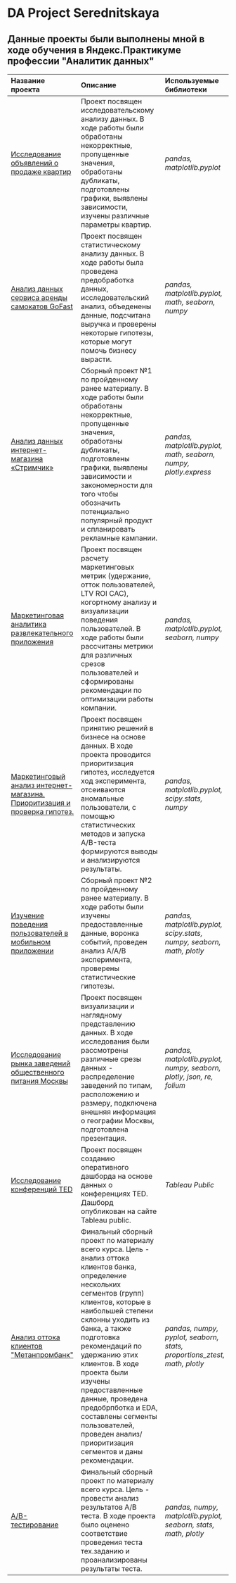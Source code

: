 # DA Project Serednitskaya

## Данные проекты были выполнены мной в ходе обучения в Яндекс.Практикуме профессии "Аналитик данных"

| Название проекта | Описание | Используемые библиотеки | 
| :---------------------- | :---------------------- | :---------------------- |
| [Исследование объявлений о продаже квартир](https://github.com/BandoAnna/DA-Project/tree/main/01%20Исследовательский%20анализ%20данных) | Проект посвящен исследовательскому анализу данных. В ходе работы были обработаны некорректные, пропущенные значения, обработаны дубликаты, подготовлены графики, выявлены зависимости, изучены различные параметры квартир.| *pandas, matplotlib.pyplot* |
| [Анализ данных сервиса аренды самокатов GoFast](https://github.com/BandoAnna/DA-Project/tree/main/02%20Статистический%20анализ%20данных) | Проект посвящен статистическому анализу данных. В ходе работы была проведена предобработка данных, исследовательский анализ, объеденены данные, подсчитана выручка и проверены некоторые гипотезы, которые могут помочь бизнесу вырасти.| *pandas, matplotlib.pyplot, math, seaborn, numpy* |
| [Анализ данных интернет-магазина «Стримчик»](https://github.com/BandoAnna/DA-Project/tree/main/03%20Сборный%20проект%201) | Сборный проект №1 по пройденному ранее материалу. В ходе работы были обработаны некорректные, пропущенные значения, обработаны дубликаты, подготовлены графики, выявлены зависимости и закономерности для того чтобы обозначить потенциально популярный продукт и спланировать рекламные кампании.| *pandas, matplotlib.pyplot, math, seaborn, numpy, plotly.express* |
| [Маркетинговая аналитика развлекательного приложения](https://github.com/BandoAnna/DA-Project/tree/main/04%20Анализ%20бизнес%20показателей) | Проект посвящен расчету маркетинговых метрик (удержание, отток пользователей, LTV ROI CAC), когортному анализу и визуализации поведения пользователей. В ходе работы были рассчитаны метрики для различных срезов пользователей и сформированы рекомендации по оптимизации работы компании.| *pandas, matplotlib.pyplot, seaborn, numpy* |
| [Маркетинговый анализ интернет-магазина. Приоритизация и проверка гипотез.](https://github.com/BandoAnna/DA-Project/tree/main/05%20Принятие%20решений%20в%20бизнесе) | Проект посвящен принятию решений в бизнесе на основе данных. В ходе проекта проводится приоритизация гипотез, исследуется ход эксперимента, отсеиваются аномальные пользователи, с помощью статистических методов и запуска A/B-теста формируются выводы и анализируются результаты.| *pandas, matplotlib.pyplot, scipy.stats, numpy* | 
| [Изучение поведения пользователей в мобильном приложении](https://github.com/BandoAnna/DA-Project/tree/main/06%20Сборный%20проект%202) | Сборный проект №2 по пройденному ранее материалу. В ходе работы были изучены предоставленные данные, воронка событий, проведен анализ A/A/B эксперимента, проверены статистические гипотезы.| *pandas, matplotlib.pyplot, scipy.stats, numpy, seaborn, math, plotly* | 
| [Исследование рынка заведений общественного питания Москвы](https://github.com/BandoAnna/DA-Project/tree/main/07%20Как%20рассказать%20историю%20с%20помощью%20данных) | Проект посвящен визуализации и наглядному представлению данных. В ходе исследования были рассмотрены различные срезы данных - распределение заведений по типам, расположению и размеру, подключена внешняя информация о географии Москвы, подготовлена презентация.| *pandas, matplotlib.pyplot, numpy, seaborn, plotly, json, re, folium* | 
| [Исследование конференций TED](https://github.com/BandoAnna/DA-Project/tree/main/08%20Построение%20дашбордов) | Проект посвящен созданию оперативного дашборда на основе данных о конференциях TED. Дашборд опубликован на сайте Tableau public.| *Tableau Public* |
| [Анализ оттока клиентов "Метанпромбанк"](https://github.com/BandoAnna/DA-Project/tree/main/09%20Выпускной%20проект%20(Банк%2Bдашборд%20и%20презентация)) | Финальный сборный проект по материалу всего курса. Цель - анализ оттока клиентов банка, определение нескольких сегментов (групп) клиентов, которые в наибольшей степени склонны уходить из банка, а также подготовка рекомендаций по удержанию этих клиентов. В ходе проекта были изучены предоставленные данные, проведена предобрпботка и EDA, составлены сегменты пользователей, проведен анализ/приоритизация сегментов и даны рекомендации.| *pandas, numpy, pyplot, seaborn, stats, proportions_ztest, math, plotly* |
| [A/B-тестирование](https://github.com/BandoAnna/DA-Project/tree/main/10%20Выпускной%20проект%20(АВ-тест)) | Финальный сборный проект по материалу всего курса. Цель - провести анализ результатов A/B теста. В ходе проекта было оценено соответствие проведения теста тех.заданию и проанализированы результаты теста.| *pandas, numpy, matplotlib.pyplot, seaborn, stats, math, plotly* |

